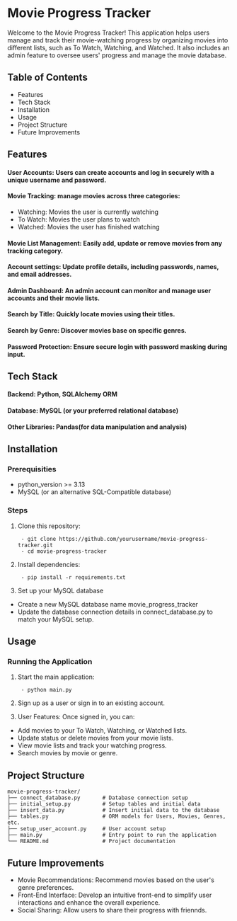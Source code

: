 # Movie Progress Tracker

Welcome to the Movie Progress Tracker! This application helps users manage and track their movie-watching progress by organizing movies into different lists, such as To Watch, Watching, and Watched. It also includes an admin feature to oversee users' progress and manage the movie database.

## Table of Contents
- Features
- Tech Stack
- Installation
- Usage
- Project Structure
- Future Improvements

## Features
#### User Accounts: Users can create accounts and log in securely with a unique username and password.
#### Movie Tracking: manage movies across three categories:
- Watching: Movies the user is currently watching
- To Watch: Movies the user plans to watch
- Watched: Movies the user has finished watching
#### Movie List Management: Easily add, update or remove movies from any tracking category.
#### Account settings: Update profile details, including passwords, names, and email addresses.
#### Admin Dashboard: An admin account can monitor and manage user accounts and their movie lists.
#### Search by Title: Quickly locate movies using their titles.
#### Search by Genre: Discover movies base on specific genres.
#### Password Protection: Ensure secure login with password masking during input.

## Tech Stack
#### Backend: Python, SQLAlchemy ORM
#### Database: MySQL (or your preferred relational database)
#### Other Libraries: Pandas(for data manipulation and analysis)

## Installation 
### Prerequisities
- python_version >= 3.13
- MySQL (or an alternative SQL-Compatible database)

### Steps 
1. Clone this repository:

		- git clone https://github.com/yourusername/movie-progress-tracker.git
		- cd movie-progress-tracker

2. Install dependencies:

		- pip install -r requirements.txt
	
3. Set up your MySQL database
- Create a new MySQL database name movie_progress_tracker
- Update the database connection details in connect_database.py to match your MySQL setup.

## Usage 
### Running the Application
1. Start the main application:

   		- python main.py
   
2. Sign up as a user or sign in to an existing account.
3. User Features: Once signed in, you can:
- Add movies to your To Watch, Watching, or Watched lists.
- Update status or delete movies from your movie lists.
- View movie lists and track your watching progress.
- Search movies by movie or genre.

## Project Structure

	movie-progress-tracker/
	├── connect_database.py       # Database connection setup
	├── initial_setup.py          # Setup tables and initial data
	├── insert_data.py		      # Insert initial data to the database
	├── tables.py                 # ORM models for Users, Movies, Genres, etc.
	├── setup_user_account.py     # User account setup                 
	├── main.py                   # Entry point to run the application
	└── README.md                 # Project documentation

## Future Improvements
- Movie Recommendations: Recommend movies based on the user's genre preferences. 
- Front-End Interface: Develop an intuitive front-end to simplify user interactions and enhance the overall experience. 
- Social Sharing: Allow users to share their progress with friennds.








